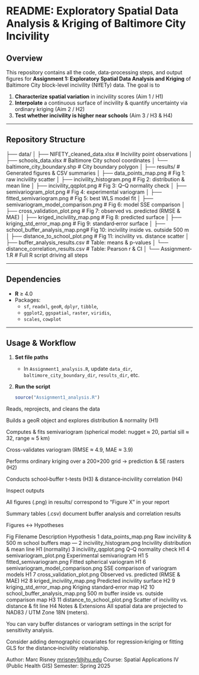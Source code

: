 # README: Exploratory Spatial Data Analysis & Kriging of Baltimore City Incivility

## Overview  
This repository contains all the code, data-processing steps, and output figures for **Assignment 1: Exploratory Spatial Data Analysis and Kriging** of Baltimore City block-level incivility (NIfETy) data. The goal is to  
1. **Characterize spatial variation** in incivility scores (Aim 1 / H1)  
2. **Interpolate** a continuous surface of incivility & quantify uncertainty via ordinary kriging (Aim 2 / H2)  
3. **Test whether incivility is higher near schools** (Aim 3 / H3 & H4)  

---

## Repository Structure  
├── data/
│ ├── NIFETY_cleaned_data.xlsx # Incivility point observations
│ ├── schools_data.xlsx # Baltimore City school coordinates
│ └── baltimore_city_boundary.shp # City boundary polygon
│
├── results/ # Generated figures & CSV summaries
│ ├── data_points_map.png # Fig 1: raw incivility scatter
│ ├── incivility_histogram.png # Fig 2: distribution & mean line
│ ├── incivility_qqplot.png # Fig 3: Q–Q normality check
│ ├── semivariogram_plot.png # Fig 4: experimental variogram
│ ├── fitted_semivariogram.png # Fig 5: best WLS model fit
│ ├── semivariogram_model_comparison.png # Fig 6: model SSE comparison
│ ├── cross_validation_plot.png # Fig 7: observed vs. predicted (RMSE & MAE)
│ ├── kriged_incivility_map.png # Fig 8: predicted surface
│ ├── kriging_std_error_map.png # Fig 9: standard‐error surface
│ ├── school_buffer_analysis_map.png# Fig 10: incivility inside vs. outside 500 m
│ ├── distance_to_school_plot.png # Fig 11: incivility vs. distance scatter
│ ├── buffer_analysis_results.csv # Table: means & p-values
│ └── distance_correlation_results.csv # Table: Pearson r & CI
│
└── Assignment-1.R # Full R script driving all steps

---

## Dependencies  
- **R** ≥ 4.0  
- Packages:  
  - `sf`, `readxl`, `geoR`, `dplyr`, `tibble`,  
  - `ggplot2`, `ggspatial`, `raster`, `viridis`,  
  - `scales`, `cowplot`  

---

## Usage & Workflow  

1. **Set file paths**  
   - In `Assignment1_analysis.R`, update `data_dir`, `baltimore_city_boundary_dir`, `results_dir`, etc.

2. **Run the script**  
   ```r
   source("Assignment1_analysis.R")
Reads, reprojects, and cleans the data

Builds a geoR object and explores distribution & normality (H1)

Computes & fits semivariogram (spherical model: nugget ≈ 20, partial sill ≈ 32, range ≈ 5 km)

Cross-validates variogram (RMSE ≈ 4.9, MAE ≈ 3.9)

Performs ordinary kriging over a 200×200 grid → prediction & SE rasters (H2)

Conducts school‐buffer t-tests (H3) & distance‐incivility correlation (H4)

Inspect outputs

All figures (.png) in results/ correspond to “Figure X” in your report

Summary tables (.csv) document buffer analysis and correlation results

Figures ↔ Hypotheses

Fig	Filename	Description	Hypothesis
1	data_points_map.png	Raw incivility & 500 m school buffers map	—
2	incivility_histogram.png	Incivility distribution & mean line	H1 (normality)
3	incivility_qqplot.png	Q–Q normality check	H1
4	semivariogram_plot.png	Experimental semivariogram	H1
5	fitted_semivariogram.png	Fitted spherical variogram	H1
6	semivariogram_model_comparison.png	SSE comparison of variogram models	H1
7	cross_validation_plot.png	Observed vs. predicted (RMSE & MAE)	H2
8	kriged_incivility_map.png	Predicted incivility surface	H2
9	kriging_std_error_map.png	Kriging standard‐error map	H2
10	school_buffer_analysis_map.png	500 m buffer inside vs. outside comparison map	H3
11	distance_to_school_plot.png	Scatter of incivility vs. distance & fit line	H4
Notes & Extensions
All spatial data are projected to NAD83 / UTM Zone 18N (meters).

You can vary buffer distances or variogram settings in the script for sensitivity analysis.

Consider adding demographic covariates for regression‐kriging or fitting GLS for the distance‐incivility relationship.

Author: Marc Risney mrisney1@jhu.edu
Course: Spatial Applications IV (Public Health GIS)
Semester: Spring 2025